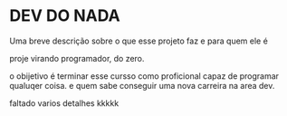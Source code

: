 
# DEV DO NADA

Uma breve descrição sobre o que esse projeto faz e para quem ele é

proje virando programador, do zero.

o obijetivo é terminar esse cursso como proficional capaz de programar qualuqer coisa.
e quem sabe conseguir uma nova carreira na area dev.


faltado varios detalhes kkkkk
